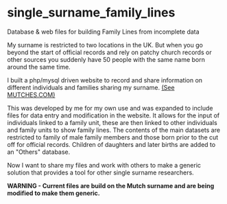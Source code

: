 # single_surname_family_lines
Database &amp; web files for building Family Lines from incomplete data

My surname is restricted to two locations in the UK. But when you go beyond the start of official records and rely on patchy church records or other sources you suddenly have 50 people with the same name born around the same time.

I built a php/mysql driven website to record and share information on different individuals and families sharing my surname. [(See MUTCHES.COM)](http://www.mutches.com)

This was developed by me for my own use and was expanded to include files for data entry and modification in the website. It allows for the input of individuals linked to a family unit, these are then linked to other individuals and family units to show family lines. The contents of the main datasets are restricted to family of male family members and those born prior to the cut off for official records. Children of daughters and later births are added to an "Others" database.

Now I want to share my files and work with others to make a generic solution that provides a tool for other single surname researchers.

**WARNING - Current files are build on the Mutch surname and are being modified to make them generic.**
